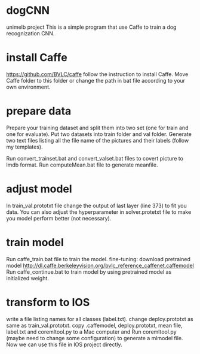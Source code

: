 # dogCNN
unimelb project
This is a simple program that use Caffe to train a dog recognization CNN.
# install Caffe
https://github.com/BVLC/caffe follow the instruction to install Caffe. Move Caffe folder to this folder or change the path in bat file according to your own environment.
# prepare data
Prepare your training dataset and split them into two set (one for train and one for evaluate). Put two datasets into train folder and val folder. Generate two text files listing all the file name of the pictures and their labels (follow my templates).

Run convert_trainset.bat and convert_valset.bat files to covert picture to lmdb format.
Run computeMean.bat file to generate meanfile.
# adjust model
In train_val.prototxt file change the output of last layer (line 373) to fit you data.
You can also adjust the hyperparameter in solver.protetxt file to make you model perform better (not necessary).

# train model
Run caffe_train.bat file to train the model.
fine-tuning: download pretrained model http://dl.caffe.berkeleyvision.org/bvlc_reference_caffenet.caffemodel
	Run caffe_continue.bat to train model by using pretrained model as initialized weight.
  
# transform to IOS
write a file listing names for all classes (label.txt).
change deploy.prototxt as same as train_val.prototxt.
copy .caffemodel, deploy.prototxt, mean file, label.txt and coremltool.py to a Mac computer and Run coremltool.py (maybe need to change some configuration) to generate a mlmodel file. Now we can use this file in IOS project directly.
